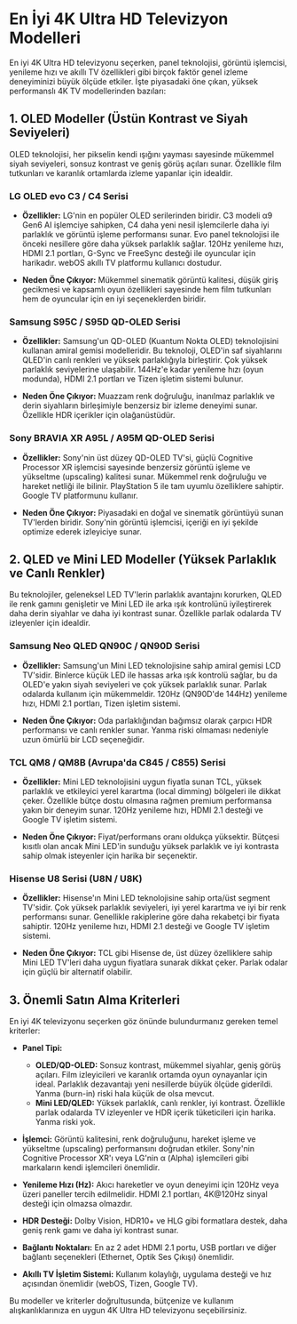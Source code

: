 # En İyi 4K Ultra HD Televizyon Modelleri

En iyi 4K Ultra HD televizyonu seçerken, panel teknolojisi, görüntü işlemcisi, yenileme hızı ve akıllı TV özellikleri gibi birçok faktör genel izleme deneyiminizi büyük ölçüde etkiler. İşte piyasadaki öne çıkan, yüksek performanslı 4K TV modellerinden bazıları:

## 1. OLED Modeller (Üstün Kontrast ve Siyah Seviyeleri)

OLED teknolojisi, her pikselin kendi ışığını yayması sayesinde mükemmel siyah seviyeleri, sonsuz kontrast ve geniş görüş açıları sunar. Özellikle film tutkunları ve karanlık ortamlarda izleme yapanlar için idealdir.

### LG OLED evo C3 / C4 Serisi

*   **Özellikler:** LG'nin en popüler OLED serilerinden biridir. C3 modeli α9 Gen6 AI işlemciye sahipken, C4 daha yeni nesil işlemcilerle daha iyi parlaklık ve görüntü işleme performansı sunar. Evo panel teknolojisi ile önceki nesillere göre daha yüksek parlaklık sağlar. 120Hz yenileme hızı, HDMI 2.1 portları, G-Sync ve FreeSync desteği ile oyuncular için harikadır. webOS akıllı TV platformu kullanıcı dostudur.

*   **Neden Öne Çıkıyor:** Mükemmel sinematik görüntü kalitesi, düşük giriş gecikmesi ve kapsamlı oyun özellikleri sayesinde hem film tutkunları hem de oyuncular için en iyi seçeneklerden biridir.

### Samsung S95C / S95D QD-OLED Serisi

*   **Özellikler:** Samsung'un QD-OLED (Kuantum Nokta OLED) teknolojisini kullanan amiral gemisi modelleridir. Bu teknoloji, OLED'in saf siyahlarını QLED'in canlı renkleri ve yüksek parlaklığıyla birleştirir. Çok yüksek parlaklık seviyelerine ulaşabilir. 144Hz'e kadar yenileme hızı (oyun modunda), HDMI 2.1 portları ve Tizen işletim sistemi bulunur.

*   **Neden Öne Çıkıyor:** Muazzam renk doğruluğu, inanılmaz parlaklık ve derin siyahların birleşimiyle benzersiz bir izleme deneyimi sunar. Özellikle HDR içerikler için olağanüstüdür.

### Sony BRAVIA XR A95L / A95M QD-OLED Serisi

*   **Özellikler:** Sony'nin üst düzey QD-OLED TV'si, güçlü Cognitive Processor XR işlemcisi sayesinde benzersiz görüntü işleme ve yükseltme (upscaling) kalitesi sunar. Mükemmel renk doğruluğu ve hareket netliği ile bilinir. PlayStation 5 ile tam uyumlu özelliklere sahiptir. Google TV platformunu kullanır.

*   **Neden Öne Çıkıyor:** Piyasadaki en doğal ve sinematik görüntüyü sunan TV'lerden biridir. Sony'nin görüntü işlemcisi, içeriği en iyi şekilde optimize ederek izleyiciye sunar.

## 2. QLED ve Mini LED Modeller (Yüksek Parlaklık ve Canlı Renkler)

Bu teknolojiler, geleneksel LED TV'lerin parlaklık avantajını korurken, QLED ile renk gamını genişletir ve Mini LED ile arka ışık kontrolünü iyileştirerek daha derin siyahlar ve daha iyi kontrast sunar. Özellikle parlak odalarda TV izleyenler için idealdir.

### Samsung Neo QLED QN90C / QN90D Serisi

*   **Özellikler:** Samsung'un Mini LED teknolojisine sahip amiral gemisi LCD TV'sidir. Binlerce küçük LED ile hassas arka ışık kontrolü sağlar, bu da OLED'e yakın siyah seviyeleri ve çok yüksek parlaklık sunar. Parlak odalarda kullanım için mükemmeldir. 120Hz (QN90D'de 144Hz) yenileme hızı, HDMI 2.1 portları, Tizen işletim sistemi.

*   **Neden Öne Çıkıyor:** Oda parlaklığından bağımsız olarak çarpıcı HDR performansı ve canlı renkler sunar. Yanma riski olmaması nedeniyle uzun ömürlü bir LCD seçeneğidir.

### TCL QM8 / QM8B (Avrupa'da C845 / C855) Serisi

*   **Özellikler:** Mini LED teknolojisini uygun fiyatla sunan TCL, yüksek parlaklık ve etkileyici yerel karartma (local dimming) bölgeleri ile dikkat çeker. Özellikle bütçe dostu olmasına rağmen premium performansa yakın bir deneyim sunar. 120Hz yenileme hızı, HDMI 2.1 desteği ve Google TV işletim sistemi.

*   **Neden Öne Çıkıyor:** Fiyat/performans oranı oldukça yüksektir. Bütçesi kısıtlı olan ancak Mini LED'in sunduğu yüksek parlaklık ve iyi kontrasta sahip olmak isteyenler için harika bir seçenektir.

### Hisense U8 Serisi (U8N / U8K)

*   **Özellikler:** Hisense'ın Mini LED teknolojisine sahip orta/üst segment TV'sidir. Çok yüksek parlaklık seviyeleri, iyi yerel karartma ve iyi bir renk performansı sunar. Genellikle rakiplerine göre daha rekabetçi bir fiyata sahiptir. 120Hz yenileme hızı, HDMI 2.1 desteği ve Google TV işletim sistemi.

*   **Neden Öne Çıkıyor:** TCL gibi Hisense de, üst düzey özelliklere sahip Mini LED TV'leri daha uygun fiyatlara sunarak dikkat çeker. Parlak odalar için güçlü bir alternatif olabilir.

## 3. Önemli Satın Alma Kriterleri

En iyi 4K televizyonu seçerken göz önünde bulundurmanız gereken temel kriterler:

*   **Panel Tipi:**
    *   **OLED/QD-OLED:** Sonsuz kontrast, mükemmel siyahlar, geniş görüş açıları. Film izleyicileri ve karanlık ortamda oyun oynayanlar için ideal. Parlaklık dezavantajı yeni nesillerde büyük ölçüde giderildi. Yanma (burn-in) riski hala küçük de olsa mevcut.
    *   **Mini LED/QLED:** Yüksek parlaklık, canlı renkler, iyi kontrast. Özellikle parlak odalarda TV izleyenler ve HDR içerik tüketicileri için harika. Yanma riski yok.

*   **İşlemci:** Görüntü kalitesini, renk doğruluğunu, hareket işleme ve yükseltme (upscaling) performansını doğrudan etkiler. Sony'nin Cognitive Processor XR'ı veya LG'nin α (Alpha) işlemcileri gibi markaların kendi işlemcileri önemlidir.

*   **Yenileme Hızı (Hz):** Akıcı hareketler ve oyun deneyimi için 120Hz veya üzeri paneller tercih edilmelidir. HDMI 2.1 portları, 4K@120Hz sinyal desteği için olmazsa olmazdır.

*   **HDR Desteği:** Dolby Vision, HDR10+ ve HLG gibi formatlara destek, daha geniş renk gamı ve daha iyi kontrast sunar.

*   **Bağlantı Noktaları:** En az 2 adet HDMI 2.1 portu, USB portları ve diğer bağlantı seçenekleri (Ethernet, Optik Ses Çıkışı) önemlidir.

*   **Akıllı TV İşletim Sistemi:** Kullanım kolaylığı, uygulama desteği ve hız açısından önemlidir (webOS, Tizen, Google TV).

Bu modeller ve kriterler doğrultusunda, bütçenize ve kullanım alışkanlıklarınıza en uygun 4K Ultra HD televizyonu seçebilirsiniz.